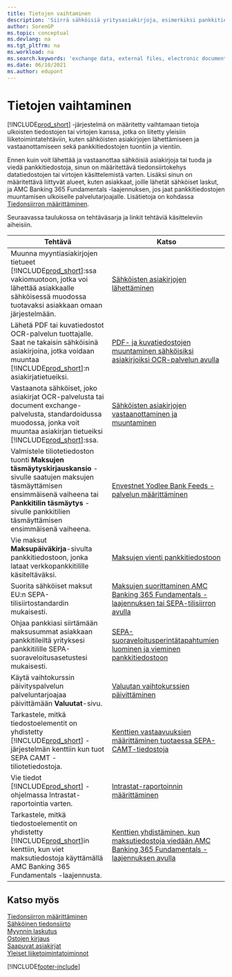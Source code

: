 ```yaml
---
title: Tietojen vaihtaminen
description: 'Siirrä sähköisiä yritysasiakirjoja, esimerkiksi pankkitiedostoja, Business Centralin ja ulkopuolisten osapuolten välillä.'
author: SorenGP
ms.topic: conceptual
ms.devlang: na
ms.tgt_pltfrm: na
ms.workload: na
ms.search.keywords: 'exchange data, external files, electronic documents, AMC Banking, OCT, SEPA'
ms.date: 06/10/2021
ms.author: edupont
---
```

# <a name="exchanging-data" />Tietojen vaihtaminen
[!INCLUDE[prod_short](includes/prod_short.md)] -järjestelmä on määritetty vaihtamaan tietoja ulkoisten tiedostojen tai virtojen kanssa, jotka on liitetty yleisiin liiketoimintatehtäviin, kuten sähköisten asiakirjojen lähettämiseen ja vastaanottamiseen sekä pankkitiedostojen tuontiin ja vientiin.  

Ennen kuin voit lähettää ja vastaanottaa sähköisiä asiakirjoja tai tuoda ja viedä pankkitiedostoja, sinun on määritettävä tiedonsiirtokehys datatiedostojen tai virtojen käsittelemistä varten. Lisäksi sinun on määritettävä liittyvät alueet, kuten asiakkaat, joille lähetät sähköiset laskut, ja AMC Banking 365 Fundamentals -laajennuksen, jos jaat pankkitiedostojen muuntamisen ulkoiselle palvelutarjoajalle. Lisätietoja on kohdassa [Tiedonsiirron määrittäminen](across-set-up-data-exchange.md).  

 Seuraavassa taulukossa on tehtäväsarja ja linkit tehtäviä käsitteleviin aiheisiin.  

|**Tehtävä**|**Katso**|  
|------------|-------------|  
|Muunna myyntiasiakirjojen tietueet [!INCLUDE[prod_short](includes/prod_short.md)]:ssa vakiomuotoon, jotka voi lähettää asiakkaalle sähköisessä muodossa tuotavaksi asiakkaan omaan järjestelmään.|[Sähköisten asiakirjojen lähettäminen](sales-how-to-send-electronic-documents.md)|  
|Lähetä PDF tai kuvatiedostot OCR-palvelun tuottajalle. Saat ne takaisin sähköisinä asiakirjoina, jotka voidaan muuntaa [!INCLUDE[prod_short](includes/prod_short.md)]:n asiakirjatietueiksi.|[PDF- ja kuvatiedostojen muuntaminen sähköisiksi asiakirjoiksi OCR-palvelun avulla](across-how-use-ocr-pdf-images-files.md)|  
|Vastaanota sähköiset, joko asiakirjat OCR-palvelusta tai document exchange-palvelusta, standardoidussa muodossa, jonka voit muuntaa asiakirjan tietueiksi [!INCLUDE[prod_short](includes/prod_short.md)]:ssa.|[Sähköisten asiakirjojen vastaanottaminen ja muuntaminen](purchasing-how-to-receive-and-convert-electronic-documents.md)|  
|Valmistele tiliotetiedoston tuonti **Maksujen täsmäytyskirjauskansio** -sivulle saatujen maksujen täsmäyttämisen ensimmäisenä vaiheena tai **Pankkitilin täsmäytys** -sivulle pankkitilien täsmäyttämisen ensimmäisenä vaiheena.|[Envestnet Yodlee Bank Feeds -palvelun määrittäminen](bank-how-setup-bank-statement-service.md)|  
|Vie maksut **Maksupäiväkirja**-sivulta pankkitiedostoon, jonka lataat verkkopankkitilille käsiteltäväksi.|[Maksujen vienti pankkitiedostoon](finance-make-payments-with-bank-data-conversion-service-or-sepa-credit-transfer.md#exporting-payments-to-a-bank-file)|
|Suorita sähköiset maksut EU:n SEPA-tilisiirtostandardin mukaisesti.|[Maksujen suorittaminen AMC Banking 365 Fundamentals -laajennuksen tai SEPA-tilisiirron avulla](finance-make-payments-with-bank-data-conversion-service-or-sepa-credit-transfer.md)|  
|Ohjaa pankkiasi siirtämään maksusummat asiakkaan pankkitileiltä yrityksesi pankkitilille SEPA-suoraveloitusasetustesi mukaisesti.|[SEPA-suoraveloitusperintätapahtumien luominen ja vieminen pankkitiedostoon](finance-collect-payments-with-sepa-direct-debit.md#creating-sepa-direct-debit-collection-entries-and-export-to-a-bank-file)|  
|Käytä vaihtokurssin päivityspalvelun palveluntarjoajaa päivittämään **Valuutat**-sivu.|[Valuutan vaihtokurssien päivittäminen](finance-how-update-currencies.md)|  
|Tarkastele, mitkä tiedostoelementit on yhdistetty [!INCLUDE[prod_short](includes/prod_short.md)] -järjestelmän kenttiin kun tuot SEPA CAMT -tiliotetiedostoja.|[Kenttien vastaavuuksien määrittäminen tuotaessa SEPA-CAMT-tiedostoja](across-field-mapping-when-importing-sepa-camt-files.md)|  
|Vie tiedot [!INCLUDE[prod_short](includes/prod_short.md)] -ohjelmassa Intrastat-raportointia varten.|[Intrastat-raportoinnin määrittäminen](finance-how-setup-report-intrastat.md)|
|Tarkastele, mitkä tiedostoelementit on yhdistetty [!INCLUDE[prod_short](includes/prod_short.md)]in kenttiin, kun viet maksutiedostoja käyttämällä AMC Banking 365 Fundamentals -laajennusta.|[Kenttien yhdistäminen, kun maksutiedostoja viedään AMC Banking 365 Fundamentals -laajennuksen avulla](across-field-mapping-when-exporting-payment-files-using-bank-data-conversion-service.md)|  

## <a name="see-also" />Katso myös
[Tiedonsiirron määrittäminen](across-set-up-data-exchange.md)  
[Sähköinen tiedonsiirto](across-data-exchange.md)  
[Myynnin laskutus](sales-how-invoice-sales.md)   
[Ostojen kirjaus](purchasing-how-record-purchases.md)  
[Saapuvat asiakirjat](across-income-documents.md)  
[Yleiset liiketoimintatoiminnot](ui-across-business-areas.md)  


[!INCLUDE[footer-include](includes/footer-banner.md)]
